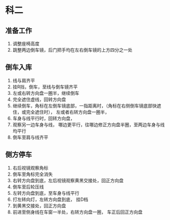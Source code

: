 # 科二

## 准备工作
1. 调整座椅高度
2. 跳整两边倒车镜，后门把手均在左右倒车镜的上方四分之一处

## 倒车入库
1. 线与肩齐平
2. 挂R挡，倒车，至线与倒车镜齐平
3. 左或右转方向盘一圈半，继续倒车
4. 完全遮住虚线，回转方向盘
5. 继续倒车，角标在左倒车镜底部，一指距离时，（角标在右侧倒车镜底部快遮住，或完全遮住时）， 左或者右转方向盘一圈半，
6. 车身与线平行时，回转方向盘，
7. 观察另一边车身与线， 哪边更平行，往哪边修正方向盘半圈，至两边车身与线均平行
8. 倒车至肩与线齐平

## 侧方停车
1. 右后视镜观察角标
2. 倒车至角标完全消失
3. 右转方向盘到底，左后视镜观察黄黑交接处，回正方向盘
4. 倒车至后轮压线
5. 左转方向盘到底，至车身与线平行
6. 打左转向灯，左转方向盘到底， 挂D档
7. 到黄黑交接处，回正方向盘
8. 前进至侧身线在车窗一半处，右转方向盘一圈， 车正后回正方向盘
